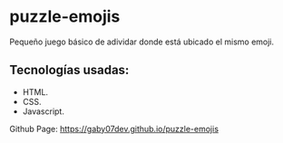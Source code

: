 # puzzle-emojis
Pequeño juego básico de adividar donde está ubicado el mismo emoji.

## Tecnologías usadas:
  - HTML.
  - CSS.
  - Javascript.
  
Github Page: https://gaby07dev.github.io/puzzle-emojis
